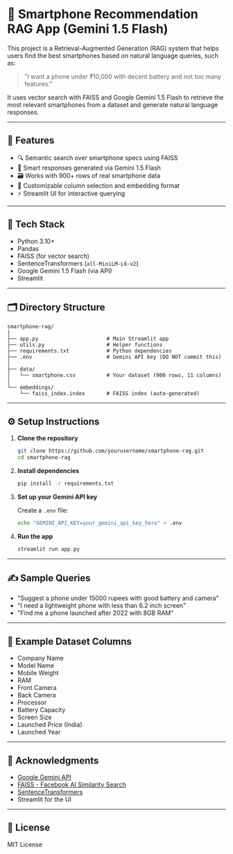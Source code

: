 # 📱 Smartphone Recommendation RAG App (Gemini 1.5 Flash)

This project is a Retrieval-Augmented Generation (RAG) system that helps users find the best smartphones based on natural language queries, such as:

> "I want a phone under ₹10,000 with decent battery and not too many features."

It uses vector search with FAISS and Google Gemini 1.5 Flash to retrieve the most relevant smartphones from a dataset and generate natural language responses.

---

## 🚀 Features

- 🔍 Semantic search over smartphone specs using FAISS
- 🧠 Smart responses generated via Gemini 1.5 Flash
- 🗃️ Works with 900+ rows of real smartphone data
- 🧾 Customizable column selection and embedding format
- ⚡ Streamlit UI for interactive querying

---

## 🧠 Tech Stack

- Python 3.10+
- Pandas
- FAISS (for vector search)
- SentenceTransformers (`all-MiniLM-L6-v2`)
- Google Gemini 1.5 Flash (via API)
- Streamlit

---

## 🗂️ Directory Structure

```
smartphone-rag/
│
├── app.py                      # Main Streamlit app
├── utils.py                    # Helper functions
├── requirements.txt            # Python dependencies
├── .env                        # Gemini API key (DO NOT commit this)
│
├── data/
│   └── smartphone.csv          # Your dataset (900 rows, 11 columns)
│
└── embeddings/
    └── faiss_index.index       # FAISS index (auto-generated)
```

---

## ⚙️ Setup Instructions

1. **Clone the repository**
   ```bash
   git clone https://github.com/yourusername/smartphone-rag.git
   cd smartphone-rag
   ```

2. **Install dependencies**
   ```bash
   pip install -r requirements.txt
   ```

3. **Set up your Gemini API key**

   Create a `.env` file:
   ```bash
   echo "GEMINI_API_KEY=your_gemini_api_key_here" > .env
   ```

4. **Run the app**
   ```bash
   streamlit run app.py
   ```

---

## ✍️ Sample Queries

- "Suggest a phone under 15000 rupees with good battery and camera"
- "I need a lightweight phone with less than 6.2 inch screen"
- "Find me a phone launched after 2022 with 8GB RAM"

---

## 🧪 Example Dataset Columns

- Company Name  
- Model Name  
- Mobile Weight  
- RAM  
- Front Camera  
- Back Camera  
- Processor  
- Battery Capacity  
- Screen Size  
- Launched Price (India)  
- Launched Year  

---

## 🙏 Acknowledgments

- [Google Gemini API](https://ai.google.dev/)
- [FAISS - Facebook AI Similarity Search](https://github.com/facebookresearch/faiss)
- [SentenceTransformers](https://www.sbert.net/)
- Streamlit for the UI

---

## 📜 License

MIT License
